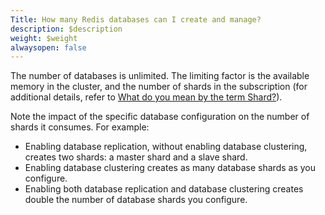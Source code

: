 ```yaml
---
Title: How many Redis databases can I create and manage?
description: $description
weight: $weight
alwaysopen: false
---
```

The number of databases is unlimited. The limiting factor is the
available memory in the cluster, and the number of shards in the
subscription (for additional details, refer to [What do you mean by the
term
Shard?](/redis-enterprise-documentation/faqs/what-do-you-mean-by-the-term-shard)).

Note the impact of the specific database configuration on the number of
shards it consumes. For example:

-   Enabling database replication, without enabling database clustering,
    creates two shards: a master shard and a slave shard.
-   Enabling database clustering creates as many database shards as you
    configure.
-   Enabling both database replication and database clustering creates
    double the number of database shards you configure.
